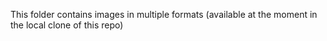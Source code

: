 This folder contains images in multiple formats (available at the moment in the local clone of this repo)